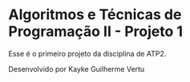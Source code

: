 # Algoritmos e Técnicas de Programação II - Projeto 1
<p>Esse é o primeiro projeto da disciplina de ATP2.</p>
<p>Desenvolvido por Kayke Guilherme Vertu</p>
